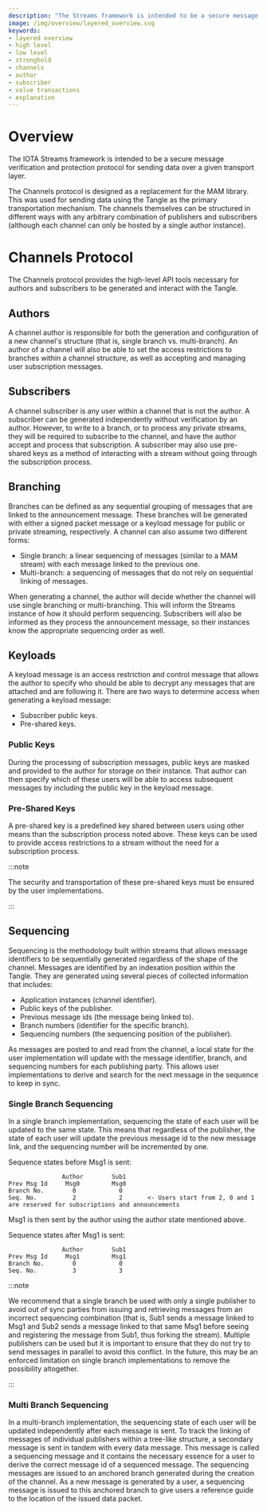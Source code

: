 ```yaml
---
description: "The Streams framework is intended to be a secure message verification and protection protocol for sending data over a given transport layer"
image: /img/overview/layered_overview.svg
keywords:
- layered overview
- high level
- low level
- stronghold
- channels
- author
- subscriber
- value transactions
- explanation
---
```

# Overview

The IOTA Streams framework is intended to be a secure message verification and protection protocol for sending data over a given transport layer. 

The Channels protocol is designed as a replacement for the MAM library. This was used for sending data using the Tangle as the primary transportation mechanism. The channels themselves can be structured in different ways with any arbitrary combination of publishers and subscribers (although each channel can only be hosted by a single author instance).


# Channels Protocol

The Channels protocol provides the high-level API tools necessary for authors and subscribers to be generated and interact with the Tangle. 

## Authors

A channel author is responsible for both the generation and configuration of a new channel's structure (that is, single branch vs. multi-branch). An author of a channel will also be able to set the access restrictions to branches within a channel structure, as well as accepting and managing user subscription messages. 

## Subscribers 

A channel subscriber is any user within a channel that is not the author. A subscriber can be generated independently without verification by an author. However, to write to a branch, or to process any private streams, they will be required to subscribe to the channel, and have the author accept and process that subscription. A subscriber may also use pre-shared keys as a method of interacting with a stream without going through the subscription process. 


## Branching

Branches can be defined as any sequential grouping of messages that are linked to the announcement message. These branches will be generated with either a signed packet message or a keyload message for public or private streaming, respectively. A channel can also assume two different forms: 

- Single branch: a linear sequencing of messages (similar to a MAM stream) with each message linked to the previous one.
- Multi-branch: a sequencing of messages that do not rely on sequential linking of messages.

When generating a channel, the author will decide whether the channel will use single branching or multi-branching. This will inform the Streams instance of how it should perform sequencing. Subscribers will also be informed as they process the announcement message, so their instances know the appropriate sequencing order as well.   

## Keyloads

A keyload message is an access restriction and control message that allows the author to specify who should be able to decrypt any messages that are attached and are following it. There are two ways to determine access when generating a keyload message: 

- Subscriber public keys.  
- Pre-shared keys. 

### Public Keys

During the processing of subscription messages, public keys are masked and provided to the author for storage on their instance. That author can then specify which of these users will be able to access subsequent messages by including the public key in the keyload message.

### Pre-Shared Keys

A pre-shared key is a predefined key shared between users using other means than the subscription process noted above. These keys can be used to provide access restrictions to a stream 
without the need for a subscription process. 

:::note

The security and transportation of these pre-shared keys must be ensured by the user implementations.

:::

## Sequencing

Sequencing is the methodology built within streams that allows message identifiers to be sequentially generated regardless of the shape of the channel. Messages are identified by an indexation position within the Tangle. They are generated using several pieces of collected information that includes:

- Application instances (channel identifier).
- Public keys of the publisher.
- Previous message ids (the message being linked to).
- Branch numbers (identifier for the specific branch).
- Sequencing numbers (the sequencing position of the publisher).

As messages are posted to and read from the channel, a local state for the user implementation will update with the message identifier, branch, and sequencing numbers for each publishing party. This allows user implementations to derive and search for the next message in the sequence to keep in sync. 

### Single Branch Sequencing

In a single branch implementation, sequencing the state of each user will be updated to the same state. This means that regardless of the publisher, the state of each user will update the previous message id to the new message link, and the sequencing number will be incremented by one. 

Sequence states before Msg1 is sent:
```
               Author        Sub1
Prev Msg Id     Msg0         Msg0 
Branch No.        0            0
Seq. No.          2            2       <- Users start from 2, 0 and 1 are reserved for subscriptions and announcements
```

Msg1 is then sent by the author using the author state mentioned above.

Sequence states after Msg1 is sent:
```
               Author        Sub1
Prev Msg Id     Msg1         Msg1 
Branch No.        0            0
Seq. No.          3            3     
```

:::note

We recommend that a single branch be used with only a single publisher to avoid out of sync parties from 
issuing and retrieving messages from an incorrect sequencing combination (that is, Sub1 sends a message linked to Msg1 and Sub2 
sends a message linked to that same Msg1 before seeing and registering the message from Sub1, thus forking the stream). 
Multiple publishers can be used but it is important to ensure that they do not try to send messages in parallel to 
avoid this conflict. In the future, this may be an enforced limitation on single branch implementations to remove the 
possibility altogether.

:::

### Multi Branch Sequencing 

In a multi-branch implementation, the sequencing state of each user will be updated independently after each message is sent. 
To track the linking of messages of individual publishers within a tree-like structure, a secondary message is 
sent in tandem with every data message. This message is called a sequencing message and it contains the necessary essence
for a user to derive the correct message id of a sequenced message. The sequencing messages are issued to an anchored 
branch generated during the creation of the channel. As a new message is generated by a user, a sequencing message is
issued to this anchored branch to give users a reference guide to the location of the issued data packet. 
